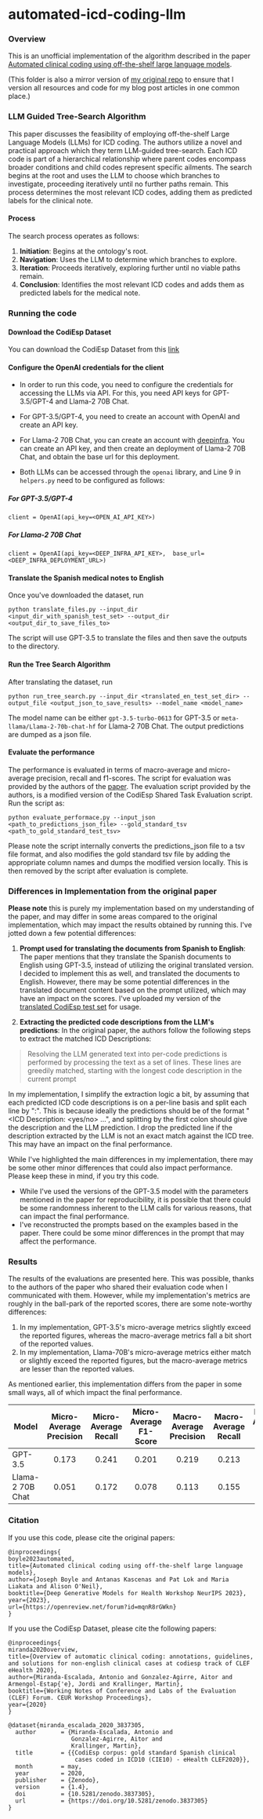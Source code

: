 # automated-icd-coding-llm

### Overview
This is an unofficial implementation of the algorithm described in the paper [Automated clinical coding using off-the-shelf large language models](https://openreview.net/pdf?id=mqnR8rGWkn). 

(This folder is also a mirror version of [my original repo](https://github.com/anand-subu/automated-clinical-coding-llm) to ensure that I version all resources and code for my blog post articles in one common place.)

### LLM Guided Tree-Search Algorithm

This paper discusses the feasibility of employing off-the-shelf Large Language Models (LLMs) for ICD coding. The authors utilize a novel and practical approach which they term LLM-guided tree-search. Each ICD code is part of a hierarchical relationship where parent codes encompass broader conditions and child codes represent specific ailments. The search begins at the root and uses the LLM to choose which branches to investigate, proceeding iteratively until no further paths remain. This process determines the most relevant ICD codes, adding them as predicted labels for the clinical note.

#### Process
The search process operates as follows:
1. **Initiation**: Begins at the ontology's root.
2. **Navigation**: Uses the LLM to determine which branches to explore.
3. **Iteration**: Proceeds iteratively, exploring further until no viable paths remain.
4. **Conclusion**: Identifies the most relevant ICD codes and adds them as predicted labels for the medical note.

### Running the code

#### Download the CodiEsp Dataset
You can download the CodiEsp Dataset from this [link](https://zenodo.org/records/3837305#.XsZFoXUzZpg)

#### Configure the OpenAI credentials for the client
* In order to run this code, you need to configure the credentials for accessing the LLMs via API. For this, you need API keys for GPT-3.5/GPT-4 and Llama-2 70B Chat.

* For GPT-3.5/GPT-4, you need to create an account with OpenAI and create an API key.

* For Llama-2 70B Chat, you can create an account with [deepinfra](https://deepinfra.com/). You can create an API key, and then create an deployment of Llama-2 70B Chat, and obtain the base url for this deployment.

* Both LLMs can be accessed through the `openai` library, and Line 9 in `helpers.py` need to be configured as follows:

##### For GPT-3.5/GPT-4
```
client = OpenAI(api_key=<OPEN_AI_API_KEY>)
```
##### For Llama-2 70B Chat
```
client = OpenAI(api_key=<DEEP_INFRA_API_KEY>,  base_url=<DEEP_INFRA_DEPLOYMENT_URL>)
```

#### Translate the Spanish medical notes to English
Once you've downloaded the dataset, run 

```
python translate_files.py --input_dir <input_dir_with_spanish_test_set> --output_dir <output_dir_to_save_files_to>
```

The script will use GPT-3.5 to translate the files and then save the outputs to the directory.

#### Run the Tree Search Algorithm
After translating the dataset, run

```
python run_tree_search.py --input_dir <translated_en_test_set_dir> --output_file <output_json_to_save_results> --model_name <model_name>
```

The model name can be either `gpt-3.5-turbo-0613` for GPT-3.5 or `meta-llama/Llama-2-70b-chat-hf` for Llama-2 70B Chat. The output predictions are dumped as a json file.

#### Evaluate the performance
The performance is evaluated in terms of macro-average and micro-average precision, recall and f1-scores.
The script for evaluation was provided by the authors of the [paper](https://openreview.net/pdf?id=mqnR8rGWkn). The evaluation script provided by the authors, is a modified version of the CodiEsp Shared Task Evaluation script.
Run the script as:
```
python evaluate_performace.py --input_json <path_to_predictions_json_file> --gold_standard_tsv <path_to_gold_standard_test_tsv>
```
Please note the script internally converts the predictions_json file to a tsv file format, and also modifies the gold standard tsv file by adding the appropriate column names and dumps the modified version locally. This is then removed by the script after evaluation is complete.

### Differences in Implementation from the original paper
**Please note** this is purely my implementation based on my understanding of the paper, and may differ in some areas compared to the original implementation, which may impact the results obtained by running this.
I've jotted down a few potential differences:

1. **Prompt used for translating the documents from Spanish to English**: The paper mentions that they translate the Spanish documents to English using GPT-3.5, instead of utilizing the original translated version. I decided to implement this as well, and translated the documents to English. However, there may be some potential differences in the translated document content based on the prompt utilized, which may have an impact on the scores. I've uploaded my version of the [translated CodiEsp test set](https://drive.google.com/file/d/1iIhtAbqmEq3MRPJMBYnAeDJTiZl-q2Nl/view?usp=sharing) for usage.

2. **Extracting the predicted code descriptions from the LLM's predictions**: In the original paper, the authors follow the following steps to extract the matched ICD Descriptions:

> Resolving the LLM generated text into per-code predictions is performed by processing the text as a set of lines. These lines are greedily matched, starting with the longest code description in the current prompt

In my implementation, I simplify the extraction logic a bit, by assuming that each predicted ICD code descriptions is on a per-line basis and split each line by ":". This is because ideally the predictions should be of the format "<ICD Description: <yes/no> ...", and splitting by the first colon should give the description and the LLM prediction. I drop the predicted line if the description extracted by the LLM is not an exact match against the ICD tree. This may have an impact on the final performance.

While I've highlighted the main differences in my implementation, there may be some other minor differences that could also impact performance. Please keep these in mind, if you try this code.

* While I've used the versions of the GPT-3.5 model with the parameters mentioned in the paper for reproducibility, it is possible that there could be some randomness inherent to the LLM calls for various reasons, that can impact the final performance.
* I've reconstructed the prompts based on the examples based in the paper. There could be some minor differences in the prompt that may affect the performance.

### Results
The results of the evaluations are presented here. This was possible, thanks to the authors of the paper who shared their evaluation code when I communicated with them. 
However, while my implementation's metrics are roughly in the ball-park  of the reported scores, there are some note-worthy differences:
1. In my implementation, GPT-3.5's micro-average metrics slightly exceed the reported figures, whereas the macro-average metrics fall a bit short of the reported values.
2. In my implementation, Llama-70B's micro-average metrics either match or slightly exceed the reported figures, but the macro-average metrics are lesser than the reported values.

As mentioned earlier, this implementation differs from the paper in some small ways, all of which impact the final performance.

| Model     | Micro-Average Precision | Micro-Average Recall | Micro-Average F1-Score | Macro-Average Precision | Macro-Average Recall | Macro-Average F1-Score |
|-----------|:-----------------------:|:--------------------:|:----------------------:|:-----------------------:|:--------------------:|:----------------------:|
| GPT-3.5   |           0.173         |        0.241         |        0.201           |           0.219         |         0.213        |        0.196           |
| Llama-2 70B Chat|           0.051         |        0.172         |        0.078           |           0.113         |         0.155        |         0.11           |

### Citation
If you use this code, please cite the original papers:
```
@inproceedings{
boyle2023automated,
title={Automated clinical coding using off-the-shelf large language models},
author={Joseph Boyle and Antanas Kascenas and Pat Lok and Maria Liakata and Alison O'Neil},
booktitle={Deep Generative Models for Health Workshop NeurIPS 2023},
year={2023},
url={https://openreview.net/forum?id=mqnR8rGWkn}
}
```

If you use the CodiEsp Dataset, please cite the following papers:

```
@inproceedings{
miranda2020overview,
title={Overview of automatic clinical coding: annotations, guidelines, and solutions for non-english clinical cases at codiesp track of CLEF eHealth 2020},
author={Miranda-Escalada, Antonio and Gonzalez-Agirre, Aitor and Armengol-Estap{'e}, Jordi and Krallinger, Martin},
booktitle={Working Notes of Conference and Labs of the Evaluation (CLEF) Forum. CEUR Workshop Proceedings},
year={2020}
}
```

```
@dataset{miranda_escalada_2020_3837305,
  author       = {Miranda-Escalada, Antonio and
                  Gonzalez-Agirre, Aitor and
                  Krallinger, Martin},
  title        = {{CodiEsp corpus: gold standard Spanish clinical 
                   cases coded in ICD10 (CIE10) - eHealth CLEF2020}},
  month        = may,
  year         = 2020,
  publisher    = {Zenodo},
  version      = {1.4},
  doi          = {10.5281/zenodo.3837305},
  url          = {https://doi.org/10.5281/zenodo.3837305}
}
```
